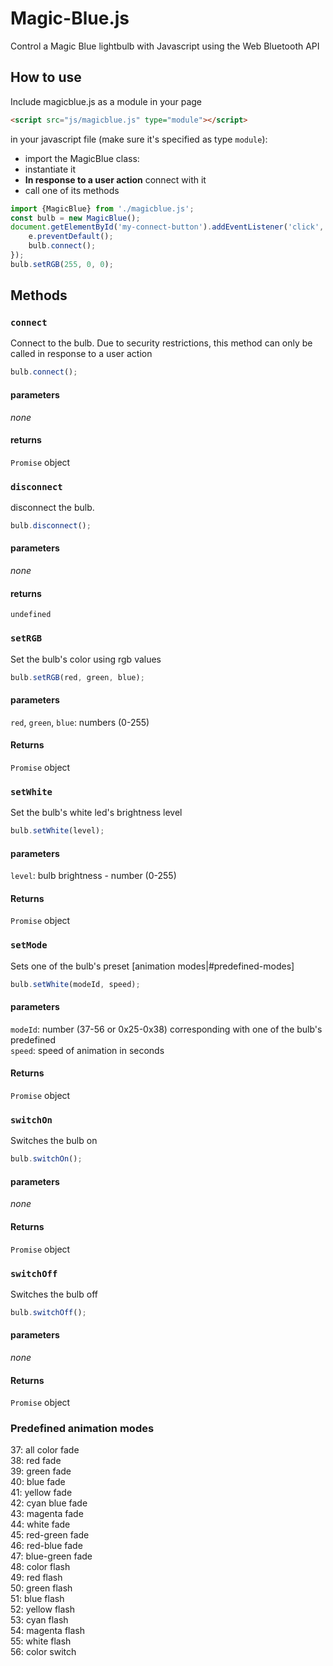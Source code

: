 # Magic-Blue.js

Control a Magic Blue lightbulb with Javascript using the Web Bluetooth API

## How to use

Include magicblue.js as a module in your page
```html
<script src="js/magicblue.js" type="module"></script>
```

in your javascript file (make sure it's specified as type `module`):
* import the MagicBlue class:
* instantiate it
* **In response to a user action** connect with it
* call one of its methods

```javascript
import {MagicBlue} from './magicblue.js';
const bulb = new MagicBlue();
document.getElementById('my-connect-button').addEventListener('click', (e) => {
	e.preventDefault();
	bulb.connect();
});
bulb.setRGB(255, 0, 0);
```

## Methods

### `connect`
Connect to the bulb. Due to security restrictions, this method can only be called in response to a user action

```javascript
bulb.connect();
```
#### parameters
_none_
#### returns
`Promise` object


### `disconnect`
disconnect the bulb.

```javascript
bulb.disconnect();
```
#### parameters
_none_
#### returns
`undefined`


### `setRGB`
Set the bulb's color using rgb values

```javascript
bulb.setRGB(red, green, blue);
```
#### parameters
`red`, `green`, `blue`: numbers (0-255)
#### Returns
`Promise` object


### `setWhite`
Set the bulb's white led's brightness level

```javascript
bulb.setWhite(level);
```
#### parameters
`level`: bulb brightness - number (0-255)
#### Returns
`Promise` object


### `setMode`
Sets one of the bulb's preset [animation modes|#predefined-modes]

```javascript
bulb.setWhite(modeId, speed);
```
#### parameters
`modeId`: number (37-56 or 0x25-0x38) corresponding with one of the bulb's predefined  
`speed`: speed of animation in seconds
#### Returns
`Promise` object


### `switchOn`
Switches the bulb on

```javascript
bulb.switchOn();
```
#### parameters
_none_
#### Returns
`Promise` object


### `switchOff`
Switches the bulb off

```javascript
bulb.switchOff();
```
#### parameters
_none_
#### Returns
`Promise` object

### Predefined animation modes
37: all color fade  
38: red fade  
39: green fade  
40: blue fade  
41: yellow fade  
42: cyan blue fade  
43: magenta fade  
44: white fade  
45: red-green fade  
46: red-blue fade  
47: blue-green fade  
48: color flash  
49: red flash  
50: green flash  
51: blue flash  
52: yellow flash  
53: cyan flash  
54: magenta flash  
55: white flash  
56: color switch